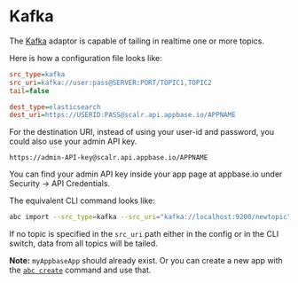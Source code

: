 # Kafka

The [Kafka](https://kafka.apache.org/) adaptor is capable of tailing in realtime one or more topics.

Here is how a configuration file looks like:

```ini
src_type=kafka
src_uri=kafka://user:pass@SERVER:PORT/TOPIC1,TOPIC2
tail=false

dest_type=elasticsearch
dest_uri=https://USERID:PASS@scalr.api.appbase.io/APPNAME
```

For the destination URI, instead of using your user-id and password, you could also use your admin API key.

```
https://admin-API-key@scalr.api.appbase.io/APPNAME
```

You can find your admin API key inside your app page at appbase.io under Security -> API Credentials.

The equivalent CLI command looks like:

```sh
abc import --src_type=kafka --src_uri="kafka://localhost:9200/newtopic" myAppbaseApp
```

If no topic is specified in the `src_uri` path either in the config or in the CLI switch, data from all topics will be tailed.

**Note:** `myAppbaseApp` should already exist. Or you can create a new app with the [`abc create`](https://github.com/appbaseio/abc/blob/dev/docs/appbase/create.md) command and use that.
